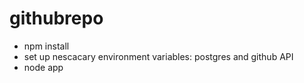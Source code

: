 # githubrepo

- npm install
- set up nescacary environment variables: postgres and github API
- node app